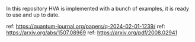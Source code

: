 In this repository HVA is implemented with a bunch of examples, it is ready to use and up to date.

ref: https://quantum-journal.org/papers/q-2024-02-01-1239/
ref: https://arxiv.org/abs/1507.08969
ref: https://arxiv.org/pdf/2008.02941
